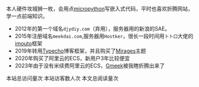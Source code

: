本人硬件攻城狮一枚，会用点[micropython](https://micropython.org/)写嵌入式代码，平时也喜欢折腾网站，学一点前端知识。

- 2012年的第一个域名`djydiy.com`（弃用），服务器用的新浪的SAE。
- 2015年注册域名`meekdai.com`,服务器用`Hostker`，很长一段时间用`卜卜口`大佬的[imouto](https://github.com/itorr/imouto)框架
- 2019年转用[Typecho](https://typecho.org/)博客框架，并且购买了[Mirages](https://get233.com/archives/mirages-intro.html)主题
- 2020年购买了阿里云的ECS，新用户3年比较便宜
- 2023年由于没有米续费阿里云的ECS，[Gmeek](https://github.com/Meekdai/Gmeek)被我瞎折腾出来了

本站总访问量<span id="busuanzi_value_site_pv"></span>次
本站访客数<span id="busuanzi_value_site_uv"></span>人次
本文总阅读量<span id="busuanzi_value_page_pv"></span>次

[comment]: # (##{"script":"<script async src='//busuanzi.ibruce.info/busuanzi/2.3/busuanzi.pure.mini.js'></script>"}##)